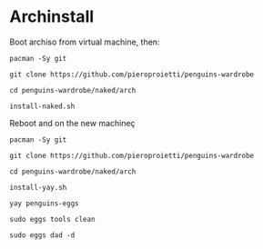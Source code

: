 # Archinstall

Boot archiso from virtual machine, then:

`pacman -Sy git`

`git clone https://github.com/pieroproietti/penguins-wardrobe`

`cd penguins-wardrobe/naked/arch`

`install-naked.sh`


Reboot and on the new machineç

`pacman -Sy git`

`git clone https://github.com/pieroproietti/penguins-wardrobe`

`cd penguins-wardrobe/naked/arch`

`install-yay.sh`

`yay penguins-eggs`

`sudo eggs tools clean`

`sudo eggs dad -d`



